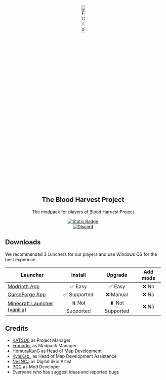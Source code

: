 <div align="center">
  <img src="https://drive.google.com/thumbnail?id=1674sMGIr5hbfKUEMC7FOCQ4lfT2slEmg" alt="FO logo" width="15%" height="15%">

  ## The Blood Harvest Project

  The modpack for players of Blood Harvest Project

[![Static Badge](https://img.shields.io/badge/Read_The_Wiki-black?style=for-the-badge&logo=gitbook&logoSize=auto&color=%232E3136)](https://chameleon-house.gitbook.io/chameleon)
<br>
[![Discord](https://img.shields.io/discord/999995943824936970?style=for-the-badge&logo=discord&logoColor=%23FFFFFF&label=Discord&labelColor=%23000000&color=%235865F2)](https://discord.gg/dKnE4t8MV7)
</div>

## Downloads

We recommended 3 Lunchers for our players and use Windows OS for the best experince

| Launcher                                      |    Install    |     Upgrade     |   Add mods    |
| --------------------------------------------- | :-----------: | :-------------: | :-----------: |
| [Modrinth App](https://modrinth.com/)              |  ✅ Easy  |   ✅ Easy   |  ❌ No  |
| [CurseForge App](https://www.curseforge.com/download/app)                 |  ✅ Supported  |   ❌ Manual   |  ❌ No  |
| [Minecraft Launcher (vanilla)](https://www.minecraft.net/en-us/download) | ⏸️ Not Supported |  ⏸️ Not Supported  | ❌ No |

## Credits
- [KATSU0](https://www.youtube.com/@KATSU00) as Project Manager
- [Frounder](https://www.youtube.com/@frounder.p2v) as Modpack Manager
- [HomuraKunG](https://www.youtube.com/@homurakun) as Head of Map Development
- [KyleKab_](https://www.youtube.com/channel/UCe_7cOJ34J2VGBC2_GiCHOw) as Head of Map Development Assistance
- [NesNCJ](https://www.youtube.com/channel/UC1VbfMyWCOa8j8zav-rmMaw) as Digital Skin Artist
- [PGC](https://www.youtube.com/@PGCPossibleGoalCreated) as Mod Developer
- Everyone who has suggest ideas and reported bugs
